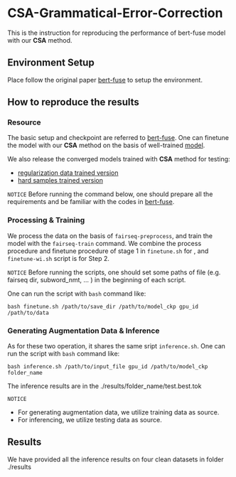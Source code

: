 # CSA-Grammatical-Error-Correction
This is the instruction for reproducing the performance of bert-fuse model with our **CSA** method.

## Environment Setup
Place follow the original paper [bert-fuse](https://github.com/kanekomasahiro/bert-fuse) to setup the environment.


## How to reproduce the results
### Resource
The basic setup and checkpoint are referred to [bert-fuse](https://github.com/kanekomasahiro/bert-fuse).
One can finetune the model with our **CSA** method on the basis of well-trained [model](https://drive.google.com/drive/folders/1h_r46EswcT1q75qwje6h6yJpOxzAG8gP?usp=sharing). 

We also release the converged models trained with **CSA** method for testing:
 - [regularization data trained version]()
 - [hard samples trained version]()

`NOTICE`
Before running the command below, one should prepare all the requirements and be familiar with the codes in [bert-fuse](https://github.com/kanekomasahiro/bert-fuse).


### Processing & Training
We process the data on the basis of `fairseq-preprocess`, and train the model with the `fairseq-train` command. We combine the process procedure and finetune procedure of stage 1 in  `finetune.sh` for , and `finetune-wi.sh` script is for Step 2. 

`NOTICE` Before running the scripts, one should set some paths of file (e.g. fairseq dir, subword_nmt, ... ) in the beginning of each script.

One can run the script with `bash` command like:
```
bash finetune.sh /path/to/save_dir /path/to/model_ckp gpu_id /path/to/data
```
### Generating Augmentation Data & Inference
As for these two operation, it shares the same sript `inference.sh`.
One can run the script with `bash` command like:
```
bash inference.sh /path/to/input_file gpu_id /path/to/model_ckp folder_name
```

The inference results are in the ./results/folder_name/test.best.tok

`NOTICE`
- For generating augmentation data, we utilize training data as source. 
- For inferencing, we utilize testing data as source.

## Results
We have provided all the inference results on four clean datasets in folder ./results







